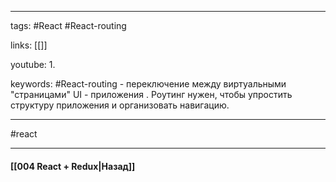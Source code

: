 ____

tags: #React #React-routing

links: [[]]

youtube: 
1. 

keywords:
#React-routing - переключение между виртуальными "страницами" UI - приложения .
Роутинг нужен, чтобы упростить структуру приложения и организовать навигацию.


____
#react

____

#### [[004 React + Redux|Назад]]